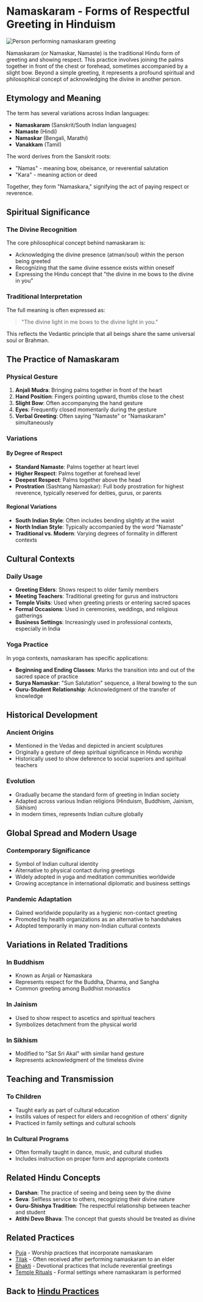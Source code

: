 # Namaskaram - Forms of Respectful Greeting in Hinduism

![Person performing namaskaram greeting](namaskaram_greeting.jpg)

Namaskaram (or Namaskar, Namaste) is the traditional Hindu form of greeting and showing respect. This practice involves joining the palms together in front of the chest or forehead, sometimes accompanied by a slight bow. Beyond a simple greeting, it represents a profound spiritual and philosophical concept of acknowledging the divine in another person.

## Etymology and Meaning

The term has several variations across Indian languages:
- **Namaskaram** (Sanskrit/South Indian languages)
- **Namaste** (Hindi)
- **Namaskar** (Bengali, Marathi)
- **Vanakkam** (Tamil)

The word derives from the Sanskrit roots:
- "Namas" - meaning bow, obeisance, or reverential salutation
- "Kara" - meaning action or deed

Together, they form "Namaskara," signifying the act of paying respect or reverence.

## Spiritual Significance

### The Divine Recognition

The core philosophical concept behind namaskaram is:
- Acknowledging the divine presence (atman/soul) within the person being greeted
- Recognizing that the same divine essence exists within oneself
- Expressing the Hindu concept that "the divine in me bows to the divine in you"

### Traditional Interpretation

The full meaning is often expressed as:
> "The divine light in me bows to the divine light in you."

This reflects the Vedantic principle that all beings share the same universal soul or Brahman.

## The Practice of Namaskaram

### Physical Gesture

1. **Anjali Mudra**: Bringing palms together in front of the heart
2. **Hand Position**: Fingers pointing upward, thumbs close to the chest
3. **Slight Bow**: Often accompanying the hand gesture
4. **Eyes**: Frequently closed momentarily during the gesture
5. **Verbal Greeting**: Often saying "Namaste" or "Namaskaram" simultaneously

### Variations

#### By Degree of Respect
- **Standard Namaste**: Palms together at heart level
- **Higher Respect**: Palms together at forehead level
- **Deepest Respect**: Palms together above the head
- **Prostration** (Sashtang Namaskar): Full body prostration for highest reverence, typically reserved for deities, gurus, or parents

#### Regional Variations
- **South Indian Style**: Often includes bending slightly at the waist
- **North Indian Style**: Typically accompanied by the word "Namaste"
- **Traditional vs. Modern**: Varying degrees of formality in different contexts

## Cultural Contexts

### Daily Usage

- **Greeting Elders**: Shows respect to older family members
- **Meeting Teachers**: Traditional greeting for gurus and instructors
- **Temple Visits**: Used when greeting priests or entering sacred spaces
- **Formal Occasions**: Used in ceremonies, weddings, and religious gatherings
- **Business Settings**: Increasingly used in professional contexts, especially in India

### Yoga Practice

In yoga contexts, namaskaram has specific applications:
- **Beginning and Ending Classes**: Marks the transition into and out of the sacred space of practice
- **Surya Namaskar**: "Sun Salutation" sequence, a literal bowing to the sun
- **Guru-Student Relationship**: Acknowledgment of the transfer of knowledge

## Historical Development

### Ancient Origins
- Mentioned in the Vedas and depicted in ancient sculptures
- Originally a gesture of deep spiritual significance in Hindu worship
- Historically used to show deference to social superiors and spiritual teachers

### Evolution
- Gradually became the standard form of greeting in Indian society
- Adapted across various Indian religions (Hinduism, Buddhism, Jainism, Sikhism)
- In modern times, represents Indian culture globally

## Global Spread and Modern Usage

### Contemporary Significance
- Symbol of Indian cultural identity
- Alternative to physical contact during greetings
- Widely adopted in yoga and meditation communities worldwide
- Growing acceptance in international diplomatic and business settings

### Pandemic Adaptation
- Gained worldwide popularity as a hygienic non-contact greeting
- Promoted by health organizations as an alternative to handshakes
- Adopted temporarily in many non-Indian cultural contexts

## Variations in Related Traditions

### In Buddhism
- Known as Anjali or Namaskara
- Represents respect for the Buddha, Dharma, and Sangha
- Common greeting among Buddhist monastics

### In Jainism
- Used to show respect to ascetics and spiritual teachers
- Symbolizes detachment from the physical world

### In Sikhism
- Modified to "Sat Sri Akal" with similar hand gesture
- Represents acknowledgment of the timeless divine

## Teaching and Transmission

### To Children
- Taught early as part of cultural education
- Instills values of respect for elders and recognition of others' dignity
- Practiced in family settings and cultural schools

### In Cultural Programs
- Often formally taught in dance, music, and cultural studies
- Includes instruction on proper form and appropriate contexts

## Related Hindu Concepts

- **Darshan**: The practice of seeing and being seen by the divine
- **Seva**: Selfless service to others, recognizing their divine nature
- **Guru-Shishya Tradition**: The respectful relationship between teacher and student
- **Atithi Devo Bhava**: The concept that guests should be treated as divine

## Related Practices

- [Puja](./puja.md) - Worship practices that incorporate namaskaram
- [Tilak](./tilak.md) - Often received after performing namaskaram to an elder
- [Bhakti](./bhakti.md) - Devotional practices that include reverential greetings
- [Temple Rituals](./temple_rituals.md) - Formal settings where namaskaram is performed

## Back to [Hindu Practices](./README.md)
